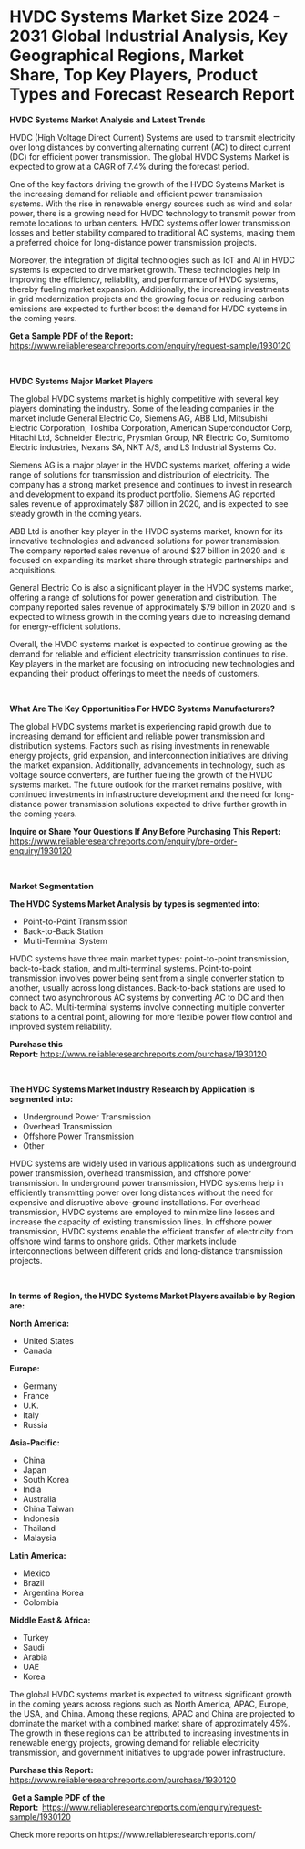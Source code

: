 <p><h1>HVDC Systems Market Size 2024 - 2031 Global Industrial Analysis, Key Geographical Regions, Market Share, Top Key Players, Product Types and Forecast Research Report</h1></p><p><strong>HVDC Systems Market Analysis and Latest Trends</strong></p>
<p><p>HVDC (High Voltage Direct Current) Systems are used to transmit electricity over long distances by converting alternating current (AC) to direct current (DC) for efficient power transmission. The global HVDC Systems Market is expected to grow at a CAGR of 7.4% during the forecast period. </p><p>One of the key factors driving the growth of the HVDC Systems Market is the increasing demand for reliable and efficient power transmission systems. With the rise in renewable energy sources such as wind and solar power, there is a growing need for HVDC technology to transmit power from remote locations to urban centers. HVDC systems offer lower transmission losses and better stability compared to traditional AC systems, making them a preferred choice for long-distance power transmission projects.</p><p>Moreover, the integration of digital technologies such as IoT and AI in HVDC systems is expected to drive market growth. These technologies help in improving the efficiency, reliability, and performance of HVDC systems, thereby fueling market expansion. Additionally, the increasing investments in grid modernization projects and the growing focus on reducing carbon emissions are expected to further boost the demand for HVDC systems in the coming years.</p></p>
<p><strong>Get a Sample PDF of the Report:&nbsp;</strong> <a href="https://www.reliableresearchreports.com/enquiry/request-sample/1930120">https://www.reliableresearchreports.com/enquiry/request-sample/1930120</a></p>
<p>&nbsp;</p>
<p><strong>HVDC Systems Major Market Players</strong></p>
<p><p>The global HVDC systems market is highly competitive with several key players dominating the industry. Some of the leading companies in the market include General Electric Co, Siemens AG, ABB Ltd, Mitsubishi Electric Corporation, Toshiba Corporation, American Superconductor Corp, Hitachi Ltd, Schneider Electric, Prysmian Group, NR Electric Co, Sumitomo Electric industries, Nexans SA, NKT A/S, and LS Industrial Systems Co.</p><p>Siemens AG is a major player in the HVDC systems market, offering a wide range of solutions for transmission and distribution of electricity. The company has a strong market presence and continues to invest in research and development to expand its product portfolio. Siemens AG reported sales revenue of approximately $87 billion in 2020, and is expected to see steady growth in the coming years.</p><p>ABB Ltd is another key player in the HVDC systems market, known for its innovative technologies and advanced solutions for power transmission. The company reported sales revenue of around $27 billion in 2020 and is focused on expanding its market share through strategic partnerships and acquisitions.</p><p>General Electric Co is also a significant player in the HVDC systems market, offering a range of solutions for power generation and distribution. The company reported sales revenue of approximately $79 billion in 2020 and is expected to witness growth in the coming years due to increasing demand for energy-efficient solutions.</p><p>Overall, the HVDC systems market is expected to continue growing as the demand for reliable and efficient electricity transmission continues to rise. Key players in the market are focusing on introducing new technologies and expanding their product offerings to meet the needs of customers.</p></p>
<p>&nbsp;</p>
<p><strong>What Are The Key Opportunities For HVDC Systems Manufacturers?</strong></p>
<p><p>The global HVDC systems market is experiencing rapid growth due to increasing demand for efficient and reliable power transmission and distribution systems. Factors such as rising investments in renewable energy projects, grid expansion, and interconnection initiatives are driving the market expansion. Additionally, advancements in technology, such as voltage source converters, are further fueling the growth of the HVDC systems market. The future outlook for the market remains positive, with continued investments in infrastructure development and the need for long-distance power transmission solutions expected to drive further growth in the coming years.</p></p>
<p><strong>Inquire or Share Your Questions If Any Before Purchasing This Report:</strong> <a href="https://www.reliableresearchreports.com/enquiry/pre-order-enquiry/1930120">https://www.reliableresearchreports.com/enquiry/pre-order-enquiry/1930120</a></p>
<p>&nbsp;</p>
<p><strong>Market Segmentation</strong></p>
<p><strong>The HVDC Systems Market Analysis by types is segmented into:</strong></p>
<p><ul><li>Point-to-Point Transmission</li><li>Back-to-Back Station</li><li>Multi-Terminal System</li></ul></p>
<p><p>HVDC systems have three main market types: point-to-point transmission, back-to-back station, and multi-terminal systems. Point-to-point transmission involves power being sent from a single converter station to another, usually across long distances. Back-to-back stations are used to connect two asynchronous AC systems by converting AC to DC and then back to AC. Multi-terminal systems involve connecting multiple converter stations to a central point, allowing for more flexible power flow control and improved system reliability.</p></p>
<p><strong>Purchase this Report:&nbsp;</strong><a href="https://www.reliableresearchreports.com/purchase/1930120">https://www.reliableresearchreports.com/purchase/1930120</a></p>
<p>&nbsp;</p>
<p><strong>The HVDC Systems Market Industry Research by Application is segmented into:</strong></p>
<p><ul><li>Underground Power Transmission</li><li>Overhead Transmission</li><li>Offshore Power Transmission</li><li>Other</li></ul></p>
<p><p>HVDC systems are widely used in various applications such as underground power transmission, overhead transmission, and offshore power transmission. In underground power transmission, HVDC systems help in efficiently transmitting power over long distances without the need for expensive and disruptive above-ground installations. For overhead transmission, HVDC systems are employed to minimize line losses and increase the capacity of existing transmission lines. In offshore power transmission, HVDC systems enable the efficient transfer of electricity from offshore wind farms to onshore grids. Other markets include interconnections between different grids and long-distance transmission projects.</p></p>
<p>&nbsp;</p>
<p><strong>In terms of Region, the HVDC Systems Market Players available by Region are:</strong></p>
<p>
    <p> <strong> North America: </strong>
        <ul>
            <li>United States</li>
            <li>Canada</li>
        </ul>
        </p> 
    <p> <strong> Europe: </strong>
        <ul>
            <li>Germany</li>
            <li>France</li>
            <li>U.K.</li>
            <li>Italy</li>
            <li>Russia</li>
        </ul>
        </p> 
    <p> <strong> Asia-Pacific: </strong>
        <ul>
            <li>China</li>
            <li>Japan</li>
            <li>South Korea</li>
            <li>India</li>
            <li>Australia</li>
            <li>China Taiwan</li>
            <li>Indonesia</li>
            <li>Thailand</li>
            <li>Malaysia</li>
        </ul>
        </p> 
    <p> <strong> Latin America: </strong>
        <ul>
            <li>Mexico</li>
            <li>Brazil</li>
            <li>Argentina Korea</li>
            <li>Colombia</li>
        </ul>
        </p> 
    <p> <strong> Middle East & Africa: </strong>
        <ul>
            <li>Turkey</li>
            <li>Saudi</li>
            <li>Arabia</li>
            <li>UAE</li>
            <li>Korea</li>
        </ul>
    </p>
    </p>
<p><p>The global HVDC systems market is expected to witness significant growth in the coming years across regions such as North America, APAC, Europe, the USA, and China. Among these regions, APAC and China are projected to dominate the market with a combined market share of approximately 45%. The growth in these regions can be attributed to increasing investments in renewable energy projects, growing demand for reliable electricity transmission, and government initiatives to upgrade power infrastructure.</p></p>
<p><strong>Purchase this Report: </strong><a href="https://www.reliableresearchreports.com/purchase/1930120">https://www.reliableresearchreports.com/purchase/1930120</a></p>
<p>&nbsp;<strong>Get a Sample PDF of the Report:&nbsp;&nbsp;</strong><a href="https://www.reliableresearchreports.com/enquiry/request-sample/1930120">https://www.reliableresearchreports.com/enquiry/request-sample/1930120</a></p>
<p><strong></strong></p>
<p>Check more reports on https://www.reliableresearchreports.com/</p>